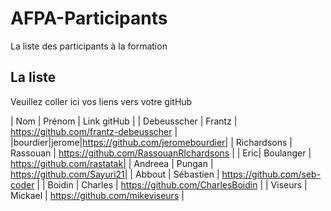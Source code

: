 # AFPA-Participants
La liste des participants à la formation

## La liste 
Veuillez coller ici vos liens vers votre gitHub

| Nom | Prénom | Link gitHub | 
| Debeusscher | Frantz | https://github.com/frantz-debeusscher |
|bourdier|jerome|https://github.com/jeromebourdier| 
| Richardsons | Rassouan | https://github.com/RassouanRIchardsons |
| Eric| Boulanger | https://github.com/rastatak|
| Andreea | Pungan | https://github.com/Sayuri21| 
| Abbout | Sébastien | https://github.com/seb-coder |
| Boidin | Charles | https://github.com/CharlesBoidin |
| Viseurs | Mickael | https://github.com/mikeviseurs |


